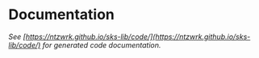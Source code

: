 # Documentation

_See [https://ntzwrk.github.io/sks-lib/code/](https://ntzwrk.github.io/sks-lib/code/) for generated code documentation._
